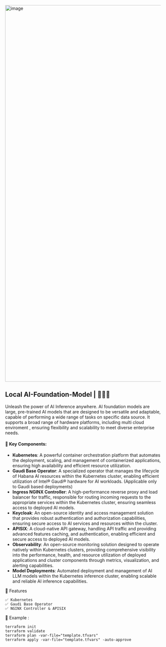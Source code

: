 <img width="1503" height="1218" alt="image" src="https://github.com/user-attachments/assets/6a50e554-028e-45ef-b336-7e9273c48fe2" />


## Local AI-Foundation-Model | 🚀🚀🚀 
Unleash the power of AI Inference anywhere. AI foundation models are large, pre-trained AI models that are designed to be versatile and adaptable, capable of performing a wide range of tasks on specific data source. It supports a broad range of hardware platforms, including multi cloud enviroment , ensuring flexibility and scalability to meet diverse enterprise needs.

   
#### 🧱 Key Components:
   - **Kubernetes**: A powerful container orchestration platform that automates the deployment, scaling, and management of containerized applications, ensuring high availability and efficient resource utilization.
   - **Gaudi Base Operator**: A specialized operator that manages the lifecycle of Habana AI resources within the Kubernetes cluster, enabling efficient utilization of Intel® Gaudi® hardware for AI workloads. (Applicable only to Gaudi based deployments)
   - **Ingress NGINX Controller**: A high-performance reverse proxy and load balancer for traffic, responsible for routing incoming requests to the appropriate services within the Kubernetes cluster, ensuring seamless access to deployed AI models.
   - **Keycloak**: An open-source identity and access management solution that provides robust authentication and authorization capabilities, ensuring secure access to AI services and resources within the cluster.
   - **APISIX**: A cloud-native API gateway, handling API traffic and providing advanced features caching, and authentication, enabling efficient and secure access to deployed AI models.
   - **Observability**: An open-source monitoring solution designed to operate natively within Kubernetes clusters, providing comprehensive visibility into the performance, health, and resource utilization of deployed applications and cluster components through metrics, visualization, and alerting capabilities.
   - **Model Deployments**: Automated deployment and management of AI LLM models within the Kubernetes inference cluster, enabling scalable and reliable AI inference capabilities.


🎯 Features 
```
✅ Kubernetes
✅ Gaudi Base Operator
✅ NGINX Controller & APISIX 
```

🔨 Example :
```
terraform init
terraform validate
terraform plan -var-file="template.tfvars"
terraform apply -var-file="template.tfvars" -auto-approve
```


